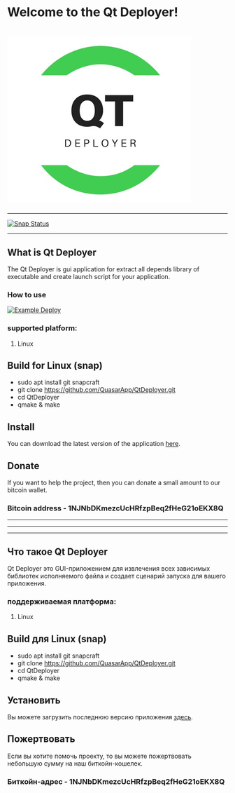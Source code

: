 # Welcome to the Qt Deployer!
# ![Hanoi Towers Logo](/source/res/icon.png)

***************************
[![Snap Status](https://build.snapcraft.io/badge/QuasarApp/QtDeployer.svg)](https://build.snapcraft.io/user/QuasarApp/QtDeployer)

***************************
## What is Qt Deployer
The Qt Deployer is gui application for extract all depends library of executable and create launch script for your application.

### How to use
[![Example Deploy](https://img.youtube.com/vi/TaEdTTiRW7g/2.jpg)](https://youtu.be/TaEdTTiRW7g)

### supported platform: 
1. Linux

## Build for Linux (snap)

  -  sudo apt install git snapcraft 
  -  git clone https://github.com/QuasarApp/QtDeployer.git
  -  cd QtDeployer
  -  qmake & make


## Install 
You can download the latest version of the application [here](https://github.com/QuasarApp/QtDeployer/releases).


## Donate
If you want to help the project, then you can donate a small amount to our bitcoin wallet.

### Bitcoin address - 1NJNbDKmezcUcHRfzpBeq2fHeG21oEKX8Q

***************************
***************************
***************************

## Что такое Qt Deployer
Qt Deployer это GUI-приложением для извлечения всех зависимых библиотек исполняемого файла и создает сценарий запуска для вашего приложения.

### поддерживаемая платформа:
1. Linux

## Build для Linux (snap)

   - sudo apt install git snapcraft
   - git clone https://github.com/QuasarApp/QtDeployer.git
   - cd QtDeployer
  -  qmake & make


## Установить
Вы можете загрузить последнюю версию приложения [здесь](https://github.com/QuasarApp/QtDeployer/releases).


## Пожертвовать
Если вы хотите помочь проекту, то вы можете пожертвовать небольшую сумму на наш биткойн-кошелек.

### Биткойн-адрес - 1NJNbDKmezcUcHRfzpBeq2fHeG21oEKX8Q
